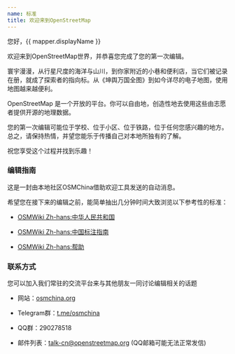 ```yaml
---
name: 标准
title: 欢迎来到OpenStreetMap
---
```


您好，{{ mapper.displayName }}

欢迎来到OpenStreetMap世界，并恭喜您完成了您的第一次编辑。

寰宇漫漫，从行星尺度的海洋与山川，到你家附近的小巷和便利店，当它们被记录在册，就成了探索者的指向标。从《坤舆万国全图》到如今详尽的电子地图，使用地图越来越便利。

OpenStreetMap 是一个开放的平台。你可以自由地，创造性地去使用这些由志愿者提供开源的地理数据。

您的第一次编辑可能位于学校、位于小区、位于铁路，位于任何您感兴趣的地方。总之，请保持热情，并望您能乐于传播自己对本地所独有的了解。

祝您享受这个过程并找到乐趣！

### 编辑指南

这是一封由本地社区OSMChina借助欢迎工具发送的自动消息。

希望您在接下来的编辑之前，能简单抽出几分钟时间大致浏览以下参考性的标准：

* [OSMWiki Zh-hans:中华人民共和国](https://wiki.openstreetmap.org/wiki/Zh-hans:%E4%B8%AD%E5%8D%8E%E4%BA%BA%E6%B0%91%E5%85%B1%E5%92%8C%E5%9B%BD)

* [OSMWiki Zh-hans:中国标注指南](https://wiki.openstreetmap.org/wiki/Zh-hans:%E4%B8%AD%E5%9B%BD%E6%A0%87%E6%B3%A8%E6%8C%87%E5%8D%97)

* [OSMWiki Zh-hans:帮助](https://wiki.openstreetmap.org/wiki/Zh-hans:%E5%B8%AE%E5%8A%A9)

### 联系方式

您可以加入我们常驻的交流平台来与其他朋友一同讨论编辑相关的话题

* 网站：[osmchina.org](https://osmchina.org)

* Telegram群：[t.me/osmchina](https://t.me/osmchina)

* QQ群：290278518

* 邮件列表：[talk-cn@openstreetmap.org](mailto:talk-cn@openstreetmap.org) (QQ邮箱可能无法正常发信)
